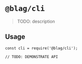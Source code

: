 # `@blag/cli`

> TODO: description

## Usage

```
const cli = require('@blag/cli');

// TODO: DEMONSTRATE API
```
